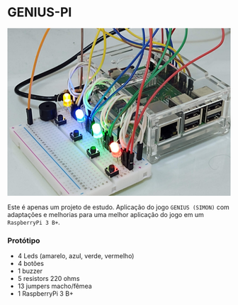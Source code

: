 # GENIUS-PI

![](https://github.com/hugocalheira/genius-pi/blob/master/prototipo.jpg)

Este é apenas um projeto de estudo. Aplicação do jogo `GENIUS (SIMON)` com adaptações e melhorias para uma melhor aplicação do jogo em um `RaspberryPi 3 B+`.

### Protótipo

- 4 Leds (amarelo, azul, verde, vermelho)
- 4 botões
- 1 buzzer
- 5 resistors 220 ohms
- 13 jumpers macho/fêmea
- 1 RaspberryPi 3 B+